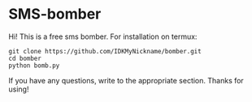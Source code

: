 # SMS-bomber
 
Hi! This is a free sms bomber.
For installation on termux:
```
git clone https://github.com/IDKMyNickname/bomber.git
cd bomber
python bomb.py
```

If you have any questions, write to the appropriate section.
Thanks for using!
